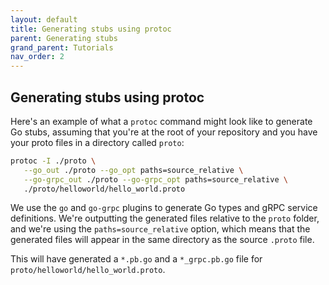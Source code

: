 ```yaml
---
layout: default
title: Generating stubs using protoc
parent: Generating stubs
grand_parent: Tutorials
nav_order: 2
---
```


## Generating stubs using protoc

Here's an example of what a `protoc` command might look like to generate Go stubs, assuming that you're at the root of your repository and you have your proto files in a directory called `proto`:

```sh
protoc -I ./proto \
   --go_out ./proto --go_opt paths=source_relative \
   --go-grpc_out ./proto --go-grpc_opt paths=source_relative \
   ./proto/helloworld/hello_world.proto
```

We use the `go` and `go-grpc` plugins to generate Go types and gRPC service definitions. We're outputting the generated files relative to the `proto` folder, and we're using the `paths=source_relative` option, which means that the generated files will appear in the same directory as the source `.proto` file.

This will have generated a `*.pb.go` and a `*_grpc.pb.go` file for `proto/helloworld/hello_world.proto`.
